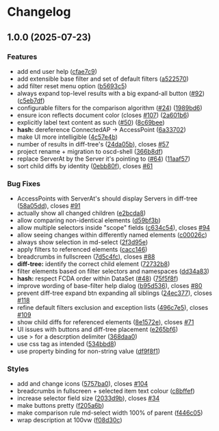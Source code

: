 # Changelog

## 1.0.0 (2025-07-23)


### Features

* add end user help ([cfae7c9](https://github.com/stee-re/oscd-editor-diff/commit/cfae7c922de0940fee4bb4a14be6feab0f5c54e2))
* add extensible base filter and set of default filters ([a522570](https://github.com/stee-re/oscd-editor-diff/commit/a522570b4be5c87f31a5609597a799a3aa8a7d26))
* add filter reset menu option ([b5693c5](https://github.com/stee-re/oscd-editor-diff/commit/b5693c5da0eb638c28b31ed6386125bf377b8a57))
* always expand top-level results with a big expand-all button ([#92](https://github.com/stee-re/oscd-editor-diff/issues/92)) ([c5eb7df](https://github.com/stee-re/oscd-editor-diff/commit/c5eb7df7e0e11cb859d818322e45f1b94344b4bd))
* configurable filters for the comparison algorithm ([#24](https://github.com/stee-re/oscd-editor-diff/issues/24)) ([1989bd6](https://github.com/stee-re/oscd-editor-diff/commit/1989bd69b54d8e33afa1c62916663d8a347b76f1))
* ensure icon reflects document color (closes [#107](https://github.com/stee-re/oscd-editor-diff/issues/107)) ([2a601b6](https://github.com/stee-re/oscd-editor-diff/commit/2a601b6e825706691df94e74938fcec730551871))
* explicitly label text content as such ([#50](https://github.com/stee-re/oscd-editor-diff/issues/50)) ([8c69bee](https://github.com/stee-re/oscd-editor-diff/commit/8c69beef350a08a4c9dc53a8a54866a25fa86cc5))
* **hash:** dereference ConnectedAP -&gt; AccessPoint ([6a33702](https://github.com/stee-re/oscd-editor-diff/commit/6a337028b54137be4d4b8b42cad618a4890b3570))
* make UI more intelligible ([4c57e4b](https://github.com/stee-re/oscd-editor-diff/commit/4c57e4b8cb3b340b64eb72ca2381d103e6740575))
* number of results in diff-tree's ([24da05b](https://github.com/stee-re/oscd-editor-diff/commit/24da05bcc4ebc0dc9614f5794328b2d7e46ed9f2)), closes [#57](https://github.com/stee-re/oscd-editor-diff/issues/57)
* project rename + migration to oscd-shell ([366b8df](https://github.com/stee-re/oscd-editor-diff/commit/366b8dfb2fe7e69476917e61ee4820d809b53b54))
* replace ServerAt by the Server it's pointing to ([#64](https://github.com/stee-re/oscd-editor-diff/issues/64)) ([11aaf57](https://github.com/stee-re/oscd-editor-diff/commit/11aaf571da04b1223b1c2b882720a6845eeff563))
* sort child diffs by identity ([0ebb80f](https://github.com/stee-re/oscd-editor-diff/commit/0ebb80f70b2d3f8d290e91f01af9989c88b4474e)), closes [#61](https://github.com/stee-re/oscd-editor-diff/issues/61)


### Bug Fixes

* AccessPoints with ServerAt's should display Servers  in diff-tree ([58a05dd](https://github.com/stee-re/oscd-editor-diff/commit/58a05ddfa15e7d31c055227f18ff7d38bdae5c8c)), closes [#91](https://github.com/stee-re/oscd-editor-diff/issues/91)
* actually show all changed children ([e2bcda8](https://github.com/stee-re/oscd-editor-diff/commit/e2bcda8956ecf20552add624d58e526c57da5d29))
* allow comparing non-identical elements ([d59bf3b](https://github.com/stee-re/oscd-editor-diff/commit/d59bf3b303c53ed3ce165d4f00e881066e5f955f))
* allow multiple selectors inside "scope" fields ([c634c54](https://github.com/stee-re/oscd-editor-diff/commit/c634c545a8dcb0d21c00900b4270a07482944df1)), closes [#94](https://github.com/stee-re/oscd-editor-diff/issues/94)
* allow seeing changes within differently named elements ([c00026c](https://github.com/stee-re/oscd-editor-diff/commit/c00026cf0235af535f10ad8fe7b180bb4544ac5b))
* always show selection in md-select ([2f3d95e](https://github.com/stee-re/oscd-editor-diff/commit/2f3d95e9ea8f685e6489f7002ed959c86b23f504))
* apply filters to referenced elements ([cacc146](https://github.com/stee-re/oscd-editor-diff/commit/cacc146de7bc51bbd4dba8652a52ab36fec24df7))
* breadcrumbs in fullscreen ([7d5c4fc](https://github.com/stee-re/oscd-editor-diff/commit/7d5c4fc220ce51652fe76b1dd6fe3388a080d8d4)), closes [#88](https://github.com/stee-re/oscd-editor-diff/issues/88)
* **diff-tree:** identify the correct child element ([72732b8](https://github.com/stee-re/oscd-editor-diff/commit/72732b8f5d7ed9eda4233890b0c2c927e97882cd))
* filter elements based on filter selectors and namespaces ([dd34a83](https://github.com/stee-re/oscd-editor-diff/commit/dd34a83c619be850c5c0ef8d74dcdd67a5d68b58))
* **hash:** respect FCDA order within DataSet ([#48](https://github.com/stee-re/oscd-editor-diff/issues/48)) ([75f5f8f](https://github.com/stee-re/oscd-editor-diff/commit/75f5f8ff084bf1b8eb1d4ceb0d270521af683968))
* improve wording of base-filter help dialog ([b95d536](https://github.com/stee-re/oscd-editor-diff/commit/b95d5367b9b8ad4bd2dc698cd3160aa7d3e78082)), closes [#80](https://github.com/stee-re/oscd-editor-diff/issues/80)
* prevent diff-tree expand btn expanding all siblings ([24ec377](https://github.com/stee-re/oscd-editor-diff/commit/24ec377884cc110eb3994358c9d23119d5da6c1f)), closes [#118](https://github.com/stee-re/oscd-editor-diff/issues/118)
* refine default filters exclusion and exception lists ([496c7e5](https://github.com/stee-re/oscd-editor-diff/commit/496c7e55c102002bbab71309dc7fb7df87debc36)), closes [#109](https://github.com/stee-re/oscd-editor-diff/issues/109)
* show child diffs for referenced elements ([8e1572e](https://github.com/stee-re/oscd-editor-diff/commit/8e1572e52bb60f4de3852ec4e3116126b5ca956c)), closes [#71](https://github.com/stee-re/oscd-editor-diff/issues/71)
* UI issues with buttons and diff-tree placement ([e265bf6](https://github.com/stee-re/oscd-editor-diff/commit/e265bf69b7034aacce652049b127386603c75e43))
* use &gt; for a descrption delimiter ([368daa0](https://github.com/stee-re/oscd-editor-diff/commit/368daa06ac6012110d713768928096e127736c0b))
* use css tag as intended ([534bbd8](https://github.com/stee-re/oscd-editor-diff/commit/534bbd80b55dd3a9767571d7ae6cda2b1f13ea6d))
* use property binding for non-string value ([df9f8f1](https://github.com/stee-re/oscd-editor-diff/commit/df9f8f113ba17ee5bc031f5c2d79a74e11ed2680))


### Styles

* add and change icons ([5757ba0](https://github.com/stee-re/oscd-editor-diff/commit/5757ba012407a2042249bd44e2dc8c2a6c1f27f2)), closes [#104](https://github.com/stee-re/oscd-editor-diff/issues/104)
* breadcrumbs in fullscreen + selected item text colour ([c8bffef](https://github.com/stee-re/oscd-editor-diff/commit/c8bffef81827910611164f288e5978294f0c54b6))
* increase selector field size ([2033d9b](https://github.com/stee-re/oscd-editor-diff/commit/2033d9babcf346177db73aa12f6914cfc7bbfcd1)), closes [#34](https://github.com/stee-re/oscd-editor-diff/issues/34)
* make buttons pretty ([f205a6b](https://github.com/stee-re/oscd-editor-diff/commit/f205a6b2013dc4a8e8bbc48973d4ec6bd2cd003d))
* make comparison rule md-select width 100% of parent ([f446c05](https://github.com/stee-re/oscd-editor-diff/commit/f446c05f87f90a109c0daecaff54f750f3ef3575))
* wrap description at 100vw ([f08d30c](https://github.com/stee-re/oscd-editor-diff/commit/f08d30c05d5dccb1e43fda1f54fb8fdd07135d5a))

